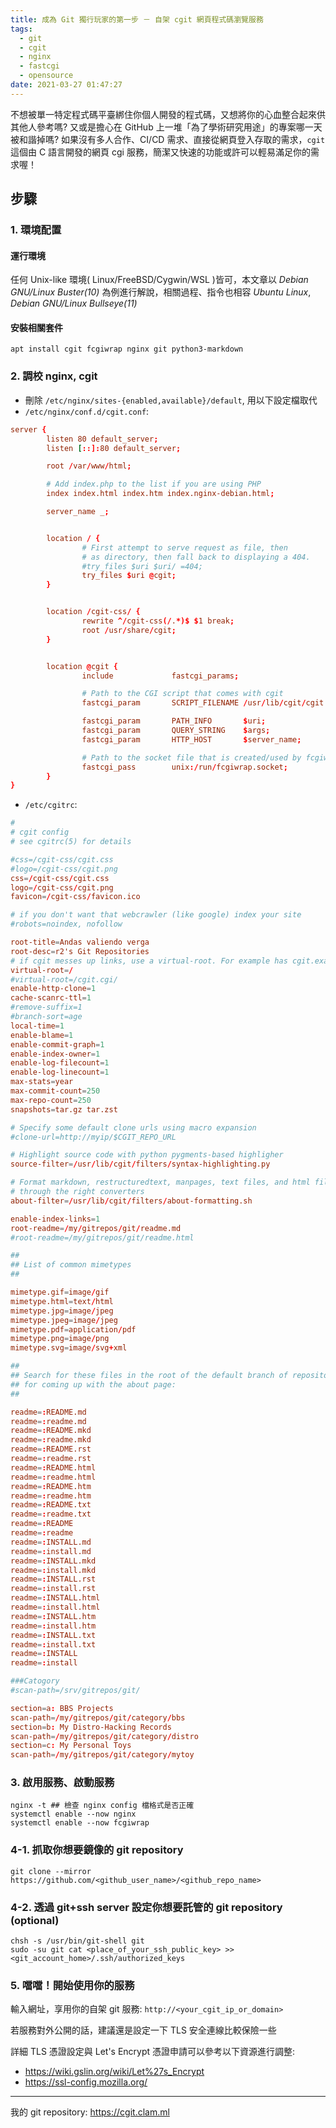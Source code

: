 ```yaml
---
title: 成為 Git 獨行玩家的第一步 － 自架 cgit 網頁程式碼瀏覽服務
tags:
  - git
  - cgit
  - nginx
  - fastcgi
  - opensource
date: 2021-03-27 01:47:27
---
```


不想被單一特定程式碼平臺綁住你個人開發的程式碼，又想將你的心血整合起來供其他人參考嗎? 又或是擔心在 GitHub 上一堆「為了學術研究用途」的專案哪一天被和諧掉嗎? 如果沒有多人合作、CI/CD 需求、直接從網頁登入存取的需求，`cgit` 這個由 C 語言開發的網頁 cgi 服務，簡潔又快速的功能或許可以輕易滿足你的需求喔！

<!--more-->

## 步驟

### 1. 環境配置

#### 運行環境

任何 Unix-like 環境( Linux/FreeBSD/Cygwin/WSL )皆可，本文章以 *Debian GNU/Linux Buster(10)* 為例進行解說，相關過程、指令也相容 *Ubuntu Linux*, *Debian GNU/Linux Bullseye(11)*

#### 安裝相關套件

```
apt install cgit fcgiwrap nginx git python3-markdown
```

### 2. 調校 nginx, cgit

- 刪除 `/etc/nginx/sites-{enabled,available}/default`, 用以下設定檔取代
- `/etc/nginx/conf.d/cgit.conf`:

```conf
server {
        listen 80 default_server;
        listen [::]:80 default_server;

        root /var/www/html;

        # Add index.php to the list if you are using PHP
        index index.html index.htm index.nginx-debian.html;

        server_name _;


        location / {
                # First attempt to serve request as file, then
                # as directory, then fall back to displaying a 404.
                #try_files $uri $uri/ =404;
                try_files $uri @cgit;
        }


        location /cgit-css/ {
                rewrite ^/cgit-css(/.*)$ $1 break;
                root /usr/share/cgit;
        }


        location @cgit {
                include             fastcgi_params;

                # Path to the CGI script that comes with cgit
                fastcgi_param       SCRIPT_FILENAME /usr/lib/cgit/cgit.cgi;

                fastcgi_param       PATH_INFO       $uri;
                fastcgi_param       QUERY_STRING    $args;
                fastcgi_param       HTTP_HOST       $server_name;

                # Path to the socket file that is created/used by fcgiwrap
                fastcgi_pass        unix:/run/fcgiwrap.socket;
        }
}
```

- `/etc/cgitrc`:
```conf
#
# cgit config
# see cgitrc(5) for details

#css=/cgit-css/cgit.css
#logo=/cgit-css/cgit.png
css=/cgit-css/cgit.css
logo=/cgit-css/cgit.png
favicon=/cgit-css/favicon.ico

# if you don't want that webcrawler (like google) index your site
#robots=noindex, nofollow

root-title=Andas valiendo verga
root-desc=r2's Git Repositories
# if cgit messes up links, use a virtual-root. For example has cgit.example.org/ this value:
virtual-root=/
#virtual-root=/cgit.cgi/
enable-http-clone=1
cache-scanrc-ttl=1
#remove-suffix=1
#branch-sort=age
local-time=1
enable-blame=1
enable-commit-graph=1
enable-index-owner=1
enable-log-filecount=1
enable-log-linecount=1
max-stats=year
max-commit-count=250
max-repo-count=250
snapshots=tar.gz tar.zst

# Specify some default clone urls using macro expansion
#clone-url=http://myip/$CGIT_REPO_URL

# Highlight source code with python pygments-based highligher
source-filter=/usr/lib/cgit/filters/syntax-highlighting.py

# Format markdown, restructuredtext, manpages, text files, and html files
# through the right converters
about-filter=/usr/lib/cgit/filters/about-formatting.sh

enable-index-links=1
root-readme=/my/gitrepos/git/readme.md
#root-readme=/my/gitrepos/git/readme.html

##
## List of common mimetypes
##

mimetype.gif=image/gif
mimetype.html=text/html
mimetype.jpg=image/jpeg
mimetype.jpeg=image/jpeg
mimetype.pdf=application/pdf
mimetype.png=image/png
mimetype.svg=image/svg+xml

##
## Search for these files in the root of the default branch of repositories
## for coming up with the about page:
##

readme=:README.md
readme=:readme.md
readme=:README.mkd
readme=:readme.mkd
readme=:README.rst
readme=:readme.rst
readme=:README.html
readme=:readme.html
readme=:README.htm
readme=:readme.htm
readme=:README.txt
readme=:readme.txt
readme=:README
readme=:readme
readme=:INSTALL.md
readme=:install.md
readme=:INSTALL.mkd
readme=:install.mkd
readme=:INSTALL.rst
readme=:install.rst
readme=:INSTALL.html
readme=:install.html
readme=:INSTALL.htm
readme=:install.htm
readme=:INSTALL.txt
readme=:install.txt
readme=:INSTALL
readme=:install

###Catogory
#scan-path=/srv/gitrepos/git/

section=a: BBS Projects
scan-path=/my/gitrepos/git/category/bbs
section=b: My Distro-Hacking Records
scan-path=/my/gitrepos/git/category/distro
section=c: My Personal Toys
scan-path=/my/gitrepos/git/category/mytoy
```


### 3. 啟用服務、啟動服務

```bash=
nginx -t ## 檢查 nginx config 檔格式是否正確
systemctl enable --now nginx
systemctl enable --now fcgiwrap
```

### 4-1. 抓取你想要鏡像的 git repository

```bash=
git clone --mirror https://github.com/<github_user_name>/<github_repo_name>
```

### 4-2. 透過 git+ssh server 設定你想要託管的 git repository (optional)

```bash=
chsh -s /usr/bin/git-shell git
sudo -su git cat <place_of_your_ssh_public_key> >> <git_account_home>/.ssh/authorized_keys
```

### 5. 噹噹！開始使用你的服務

輸入網址，享用你的自架 git 服務: `http://<your_cgit_ip_or_domain>`

若服務對外公開的話，建議還是設定一下 TLS 安全連線比較保險一些

詳細 TLS 憑證設定與 Let's Encrypt 憑證申請可以參考以下資源進行調整:
- https://wiki.gslin.org/wiki/Let%27s_Encrypt
- https://ssl-config.mozilla.org/

---

我的 git repository: <https://cgit.clam.ml>
